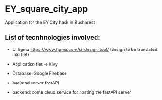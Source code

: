 # EY_square_city_app
Application for the EY City hack in Bucharest


## List of tecnhnologies involved:

- UI figma https://www.figma.com/ui-design-tool/ (design to be translated into flet) 
- Application flet => Kivy

- Database: Google Firebase
- backend server fastAPI
- backend: come cloud service for hosting the fastAPI server
